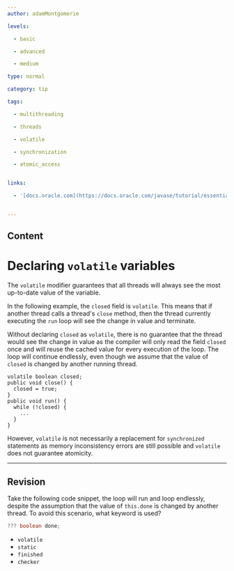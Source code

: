 ```yaml
---
author: adamMontgomerie

levels:

  - basic

  - advanced

  - medium

type: normal

category: tip

tags:

  - multithreading

  - threads

  - volatile

  - synchronization

  - atomic_access


links:

  - '[docs.oracle.com](https://docs.oracle.com/javase/tutorial/essential/concurrency/atomic.html){website}'


---
```

## Content
# Declaring `volatile` variables

The `volatile` modifier guarantees that all threads will always see the most up-to-date value of the variable.

In the following example, the `closed` field is `volatile`. This means that if another thread calls a thread's `close` method, then the thread currently executing the `run` loop will see the change in value and terminate.

Without declaring `closed` as `volatile`, there is no guarantee that the thread would see the change in value as the compiler will only read the field `closed` once and will reuse the cached value for every execution of the loop. The loop will continue endlessly, even though we assume that the value of `closed` is changed by another running thread.

```
volatile boolean closed;
public void close() {
  closed = true;
}
public void run() {
  while (!closed) {
    ...
  }
}
```
However, `volatile` is not necessarily a replacement for `synchronized` statements as memory inconsistency errors are still possible and `volatile` does not guarantee atomicity.

---
## Revision

Take the following code snippet, the loop will run and loop endlessly, despite the assumption that the value of `this.done` is changed by another thread. To avoid this scenario, what keyword is used?
```java
??? boolean done;
```

* `volatile`
* `static`
* `finished`
* `checker`

